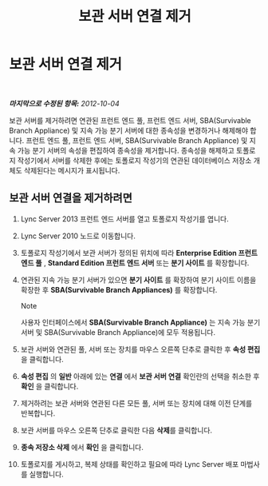 ﻿---
title: 보관 서버 연결 제거
TOCTitle: 보관 서버 연결 제거
ms:assetid: dabac157-71ee-4afe-b0b6-4a083d165ffb
ms:mtpsurl: https://technet.microsoft.com/ko-kr/library/JJ721903(v=OCS.15)
ms:contentKeyID: 49886012
ms.date: 08/10/2015
mtps_version: v=OCS.15
ms.translationtype: HT
---

# 보관 서버 연결 제거

 

_**마지막으로 수정된 항목:** 2012-10-04_

보관 서버를 제거하려면 연관된 프런트 엔드 풀, 프런트 엔드 서버, SBA(Survivable Branch Appliance) 및 지속 가능 분기 서버에 대한 종속성을 변경하거나 해제해야 합니다. 프런트 엔드 풀, 프런트 엔드 서버, SBA(Survivable Branch Appliance) 및 지속 가능 분기 서버의 속성을 편집하여 종속성을 제거합니다. 종속성을 해제하고 토폴로지 작성기에서 서버를 삭제한 후에는 토폴로지 작성기의 연관된 데이터베이스 저장소 개체도 삭제된다는 메시지가 표시됩니다.

## 보관 서버 연결을 제거하려면

1.  Lync Server 2013 프런트 엔드 서버를 열고 토폴로지 작성기를 엽니다.

2.  Lync Server 2010 노드로 이동합니다.

3.  토폴로지 작성기에서 보관 서버가 정의된 위치에 따라 **Enterprise Edition 프런트 엔드 풀** , **Standard Edition 프런트 엔드 서버** 또는 **분기 사이트** 를 확장합니다.

4.  연관된 지속 가능 분기 서버가 있으면 **분기 사이트** 를 확장하여 분기 사이트 이름을 확장한 후 **SBA(Survivable Branch Appliances)** 를 확장합니다.
    

    > [!NOTE]
    > 사용자 인터페이스에서 <STRONG>SBA(Survivable Branch Appliance)</STRONG> 는 지속 가능 분기 서버 및 SBA(Survivable Branch Appliance)에 모두 적용됩니다.



5.  보관 서버와 연관된 풀, 서버 또는 장치를 마우스 오른쪽 단추로 클릭한 후 **속성 편집**을 클릭합니다.

6.  **속성 편집** 의 **일반** 아래에 있는 **연결** 에서 **보관 서버 연결** 확인란의 선택을 취소한 후 **확인** 을 클릭합니다.

7.  제거하려는 보관 서버와 연관된 다른 모든 풀, 서버 또는 장치에 대해 이전 단계를 반복합니다.

8.  보관 서버를 마우스 오른쪽 단추로 클릭한 다음 **삭제**를 클릭합니다.

9.  **종속 저장소 삭제** 에서 **확인** 을 클릭합니다.

10. 토폴로지를 게시하고, 복제 상태를 확인하고 필요에 따라 Lync Server 배포 마법사를 실행합니다.


